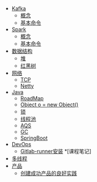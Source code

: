 * [Kafka](kafka/README.md)
  * [概念](kafka/concept.md)
  * [基本命令](kafka/cmd.md)
* [Spark](spark/README.md)
  * [概念](spark/concept.md)
  * [基本命令](spark/cmd.md)
* [数据结构](data_structure/README.md)
  * [堆](data_structure/heap.md)
  * [红黑树](data_structure/red_black_tree.md)
* [网络]()
  * [TCP](network/tcp.md)
  * [Netty](network/netty.md)
* [Java]()
  * [RoadMap](java/roadmap.md)
  * [Object o = new Object()](java/newObject.md)
  * [锁](java/lock.md)
  * [线程池](java/线程池.md)
  * [AQS](java/aqs.md)
  * [GC](java/gc.md)
  * [SpringBoot](java/springboot.md)
* [DevOps]()
  * [Gitlab-runner安装](DevOps/gitlab-runner.md)
*[课程笔记]
 * [多线程](course/多线程/多线程.md)
* [产品]()
  * [创建成功产品的良好实践](product/1.md)
